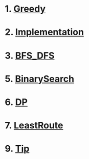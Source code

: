 # 1. [Greedy](https://github.com/ummsonny/ProblemSolving/tree/master/CodingTest/Greedy)
# 2. [Implementation](https://github.com/ummsonny/ProblemSolving/tree/master/CodingTest/Implementation)
# 3. [BFS_DFS](https://github.com/ummsonny/ProblemSolving/tree/master/CodingTest/DFS_BFS)
# 5. [BinarySearch](https://github.com/ummsonny/ProblemSolving/tree/master/CodingTest/BinarySearch)
# 6. [DP](https://github.com/ummsonny/ProblemSolving/tree/master/CodingTest/DP)
# 7. [LeastRoute](https://github.com/ummsonny/ProblemSolving/tree/master/CodingTest/LeastRoute)
# 9. [Tip](https://github.com/ummsonny/ProblemSolving/tree/master/CodingTest/CareFulPoint)